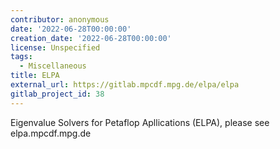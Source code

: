 ```yaml
---
contributor: anonymous
date: '2022-06-28T00:00:00'
creation_date: '2022-06-28T00:00:00'
license: Unspecified
tags:
  - Miscellaneous
title: ELPA
external_url: https://gitlab.mpcdf.mpg.de/elpa/elpa
gitlab_project_id: 38
---
```


Eigenvalue Solvers for Petaflop Apllications (ELPA), please see elpa.mpcdf.mpg.de
